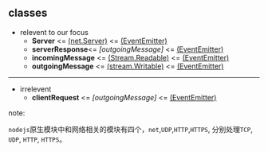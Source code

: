 ##  classes
+ relevent to our focus
    + __Server__ <= [(net.Server)](http://nodejs.org/api/net.html#net_class_net_server) <= [(EventEmitter)](http://nodejs.org/api/events.html#events_class_events_eventemitter)
    + __serverResponse__<= _[outgoingMessage]_ <= [(EventEmitter)](http://nodejs.org/api/events.html#events_class_events_eventemitter)
    + __incomingMessage__ <= [(Stream.Readable)](http://nodejs.org/api/stream.html#stream_class_stream_readable) <= [(EventEmitter)](http://nodejs.org/api/events.html#events_class_events_eventemitter)
    + __outgoingMessage__ <= [(stream.Writable)](http://nodejs.org/api/stream.html#stream_class_stream_writable) <= [(EventEmitter)](http://nodejs.org/api/events.html#events_class_events_eventemitter)
-------
+ irrelevent
    + __clientRequest__ <= _[outgoingMessage]_ <= [(EventEmitter)](http://nodejs.org/api/events.html#events_class_events_eventemitter)


note:

`nodejs`原生模块中和网络相关的模块有四个，`net`,`UDP`,`HTTP`,`HTTPS`, 分别处理`TCP`, `UDP`, `HTTP`, `HTTPS`。

